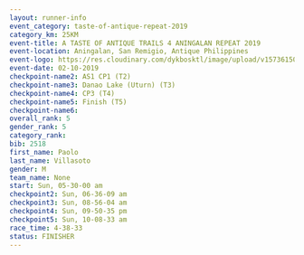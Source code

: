 ```yaml
---
layout: runner-info 
event_category: taste-of-antique-repeat-2019 
category_km: 25KM 
event-title: A TASTE OF ANTIQUE TRAILS 4 ANINGALAN REPEAT 2019 
event-location: Aningalan, San Remigio, Antique Philippines 
event-logo: https://res.cloudinary.com/dykbosktl/image/upload/v1573615080/Logo/2019_A_TASTE_OF_ANTIQUE_TRAILS_4_ANINGALAN_REPEAT_qfwa6u.jpg
event-date: 02-10-2019 
checkpoint-name2: AS1 CP1 (T2) 
checkpoint-name3: Danao Lake (Uturn) (T3) 
checkpoint-name4: CP3 (T4) 
checkpoint-name5: Finish (T5) 
checkpoint-name6: 
overall_rank: 5
gender_rank: 5
category_rank: 
bib: 2518
first_name: Paolo
last_name: Villasoto
gender: M
team_name: None
start: Sun, 05-30-00 am
checkpoint2: Sun, 06-36-09 am
checkpoint3: Sun, 08-56-04 am
checkpoint4: Sun, 09-50-35 pm
checkpoint5: Sun, 10-08-33 am
race_time: 4-38-33
status: FINISHER
---
```

